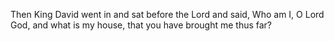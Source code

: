 Then King David went in and sat before the Lord and said, Who am I, O Lord God, and what is my house, that you have brought me thus far?
